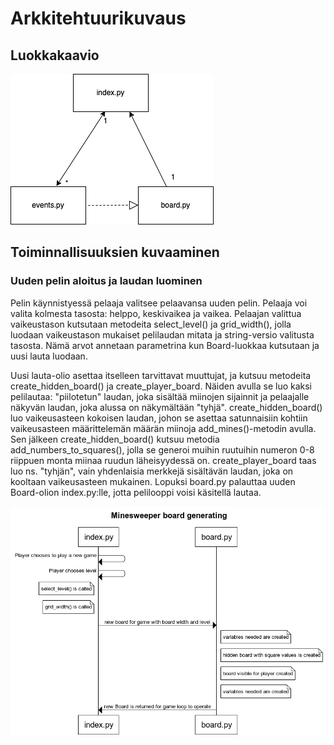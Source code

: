 # Arkkitehtuurikuvaus
## Luokkakaavio
![luokkakaavio](https://github.com/savalre/ot-harjoitustyo/blob/77473dad5212ce95df6336e2c080048e070170da/dokumentaatio/pictures/luokkakaavio.png)

## Toiminnallisuuksien kuvaaminen

### Uuden pelin aloitus ja laudan luominen
Pelin käynnistyessä pelaaja valitsee pelaavansa uuden pelin. Pelaaja voi valita kolmesta tasosta: helppo, keskivaikea ja vaikea. Pelaajan valittua vaikeustason
kutsutaan metodeita select_level() ja grid_width(), jolla luodaan vaikeustason mukaiset pelilaudan mitata ja string-versio valitusta tasosta. Nämä
arvot annetaan parametrina kun Board-luokkaa kutsutaan ja uusi lauta luodaan.

Uusi lauta-olio asettaa itselleen tarvittavat muuttujat, ja kutsuu metodeita create_hidden_board() ja create_player_board. Näiden avulla se luo
kaksi pelilautaa: "piilotetun" laudan, joka sisältää miinojen sijainnit ja pelaajalle näkyvän laudan, joka alussa on näkymältään "tyhjä".
create_hidden_board() luo vaikeusasteen kokoisen laudan, johon se asettaa satunnaisiin kohtiin vaikeusasteen määrittelemän määrän miinoja add_mines()-metodin
avulla. Sen jälkeen create_hidden_board() kutsuu metodia add_numbers_to_squares(), jolla se generoi muihin ruutuihin numeron 0-8 riippuen monta miinaa
ruudun läheisyydessä on. create_player_board taas luo ns. "tyhjän", vain yhdenlaisia merkkejä sisältävän laudan, joka on kooltaan vaikeusasteen mukainen. 
Lopuksi board.py palauttaa uuden Board-olion index.py:lle, jotta pelilooppi voisi käsitellä lautaa.

![uuden laudan luonti](https://github.com/savalre/ot-harjoitustyo/blob/7dd9a9110fbb178776e8a098bb16d59ba9dda39d/dokumentaatio/pictures/Minesweeper%20board%20generating.png)
